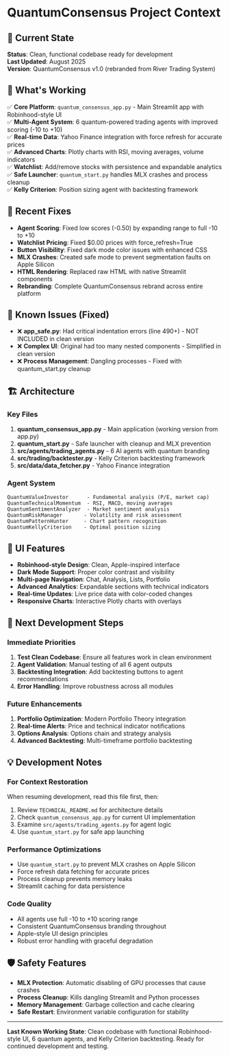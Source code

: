 # QuantumConsensus Project Context

## 🎯 Current State

**Status**: Clean, functional codebase ready for development  
**Last Updated**: August 2025  
**Version**: QuantumConsensus v1.0 (rebranded from River Trading System)

## 📝 What's Working

✅ **Core Platform**: `quantum_consensus_app.py` - Main Streamlit app with Robinhood-style UI  
✅ **Multi-Agent System**: 6 quantum-powered trading agents with improved scoring (-10 to +10)  
✅ **Real-time Data**: Yahoo Finance integration with force refresh for accurate prices  
✅ **Advanced Charts**: Plotly charts with RSI, moving averages, volume indicators  
✅ **Watchlist**: Add/remove stocks with persistence and expandable analytics  
✅ **Safe Launcher**: `quantum_start.py` handles MLX crashes and process cleanup  
✅ **Kelly Criterion**: Position sizing agent with backtesting framework  

## 🔧 Recent Fixes

- **Agent Scoring**: Fixed low scores (-0.50) by expanding range to full -10 to +10
- **Watchlist Pricing**: Fixed $0.00 prices with force_refresh=True  
- **Button Visibility**: Fixed dark mode color issues with enhanced CSS
- **MLX Crashes**: Created safe mode to prevent segmentation faults on Apple Silicon
- **HTML Rendering**: Replaced raw HTML with native Streamlit components
- **Rebranding**: Complete QuantumConsensus rebrand across entire platform

## 🚨 Known Issues (Fixed)

- ❌ **app_safe.py**: Had critical indentation errors (line 490+) - NOT INCLUDED in clean version
- ❌ **Complex UI**: Original had too many nested components - Simplified in clean version
- ❌ **Process Management**: Dangling processes - Fixed with quantum_start.py cleanup

## 🏗️ Architecture

### Key Files
1. **quantum_consensus_app.py** - Main application (working version from app.py)
2. **quantum_start.py** - Safe launcher with cleanup and MLX prevention  
3. **src/agents/trading_agents.py** - 6 AI agents with quantum branding
4. **src/trading/backtester.py** - Kelly Criterion backtesting framework
5. **src/data/data_fetcher.py** - Yahoo Finance integration

### Agent System
```
QuantumValueInvestor      - Fundamental analysis (P/E, market cap)
QuantumTechnicalMomentum  - RSI, MACD, moving averages  
QuantumSentimentAnalyzer  - Market sentiment analysis
QuantumRiskManager       - Volatility and risk assessment
QuantumPatternHunter     - Chart pattern recognition  
QuantumKellyCriterion    - Optimal position sizing
```

## 🎨 UI Features

- **Robinhood-style Design**: Clean, Apple-inspired interface
- **Dark Mode Support**: Proper color contrast and visibility
- **Multi-page Navigation**: Chat, Analysis, Lists, Portfolio
- **Advanced Analytics**: Expandable sections with technical indicators
- **Real-time Updates**: Live price data with color-coded changes
- **Responsive Charts**: Interactive Plotly charts with overlays

## 🔮 Next Development Steps

### Immediate Priorities
1. **Test Clean Codebase**: Ensure all features work in clean environment
2. **Agent Validation**: Manual testing of all 6 agent outputs  
3. **Backtesting Integration**: Add backtesting buttons to agent recommendations
4. **Error Handling**: Improve robustness across all modules

### Future Enhancements  
1. **Portfolio Optimization**: Modern Portfolio Theory integration
2. **Real-time Alerts**: Price and technical indicator notifications
3. **Options Analysis**: Options chain and strategy analysis
4. **Advanced Backtesting**: Multi-timeframe portfolio backtesting

## 💡 Development Notes

### For Context Restoration
When resuming development, read this file first, then:
1. Review `TECHNICAL_README.md` for architecture details
2. Check `quantum_consensus_app.py` for current UI implementation  
3. Examine `src/agents/trading_agents.py` for agent logic
4. Use `quantum_start.py` for safe app launching

### Performance Optimizations
- Use `quantum_start.py` to prevent MLX crashes on Apple Silicon
- Force refresh data fetching for accurate prices
- Process cleanup prevents memory leaks
- Streamlit caching for data persistence

### Code Quality
- All agents use full -10 to +10 scoring range
- Consistent QuantumConsensus branding throughout
- Apple-style UI design principles
- Robust error handling with graceful degradation

## 🛡️ Safety Features

- **MLX Protection**: Automatic disabling of GPU processes that cause crashes
- **Process Cleanup**: Kills dangling Streamlit and Python processes  
- **Memory Management**: Garbage collection and cache clearing
- **Safe Restart**: Environment variable configuration for stability

---

**Last Known Working State**: Clean codebase with functional Robinhood-style UI, 6 quantum agents, and Kelly Criterion backtesting. Ready for continued development and testing.